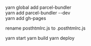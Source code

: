 yarn global add parcel-bundler  
yarn add parcel-bundler --dev  
yarn add gh-pages

rename posthtmlrc.js to .posthtmlrc.js

yarn start
yarn build
yarn deploy
